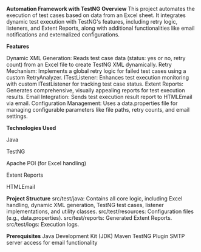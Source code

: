 **Automation Framework with TestNG**
**Overview**
This project automates the execution of test cases based on data from an Excel sheet. It integrates dynamic test execution with TestNG's features, including retry logic, listeners, and Extent Reports, along with additional functionalities like email notifications and externalized configurations.

**Features**

Dynamic XML Generation: 
                      Reads test case data (status: yes or no, retry count) from an Excel file to create TestNG XML dynamically.
Retry Mechanism:
                      Implements a global retry logic for failed test cases using a custom RetryAnalyzer.
ITestListener: 
                      Enhances test execution monitoring with custom ITestListener for tracking test case status.
Extent Reports: 
                      Generates comprehensive, visually appealing reports for test execution results.
Email Integration:
                      Sends test execution result report  to HTMLEmail via email.
Configuration Management:
                      Uses a data.properties file for managing configurable parameters like file paths, retry counts, and email settings.

**Technologies Used**

Java

TestNG

Apache POI (for Excel handling)

Extent Reports

HTMLEmail


**Project Structure**
src/test/java: Contains all core logic, including Excel handling, dynamic XML generation, TestNG test cases, listener implementations, and utility classes.
src/test/resources: Configuration files (e.g., data.properties).
src/test/reports: Generated Extent Reports.
src/test/logs: Execution logs.

**Prerequisites**
Java Development Kit (JDK)
Maven
TestNG Plugin
SMTP server access for email functionality
